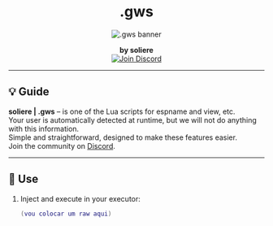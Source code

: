 <h1 align="center">.gws</h1>

<p align="center">
  <img src="https://imgur.com/rU1HyW5.png" alt=".gws banner" />
</p>

<p align="center">
  <b>by soliere</b><br />
  <a href="https://discord.gg/RrwRcvgFE8">
    <img src="https://img.shields.io/badge/Discord-Join-blue?style=flat-square&logo=discord" alt="Join Discord" />
  </a>
</p>

---

## 💡 Guide

**soliere | .gws** – is one of the Lua scripts for espname and view, etc.  
Your user is automatically detected at runtime, but we will not do anything with this information.  
Simple and straightforward, designed to make these features easier.  
Join the community on [Discord](https://discord.gg/RrwRcvgFE8).

---

## 🚀 __Use__

1. Inject and execute in your executor:
   ```lua
   (vou colocar um raw aqui)
